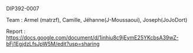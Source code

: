 DIP392-0007

Team : Armel (matrzf), Camille, Jéhanne(J-Moussaoui), Joseph(JoJoDort)


Report : https://docs.google.com/document/d/1inhiu8c9jEymE25YKcbsA39wZ-bFj1EgjdzLfsJpW5M/edit?usp=sharing
